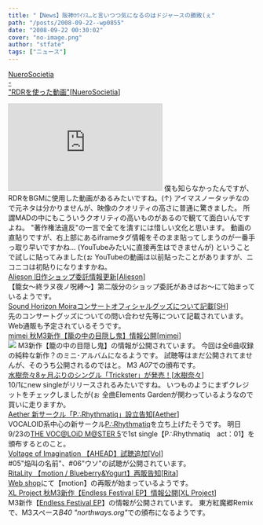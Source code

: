 ```yaml
---
title: "【News】阪神ｶﾜｲｿｽ…と言いつつ気になるのはドジャースの勝敗(ぇ"
path: "/posts/2008-09-22--wp0855"
date: "2008-09-22 00:30:02"
cover: "no-image.png"
author: "stfate"
tags: ["ニュース"]
---
```


<style type="text/css">
<!--
p {white-space: pre-wrap};
-->
</style>

<a class="topics" href="http://nuerosocietia.com/Entry/43/" target="_blank">NueroSocietia - "RDRを使った動画"</a><span class="junre">[<a href="http://nuerosocietia.com/" target="_blank">NueroSocietia</a>]</span>
<div class="news"><iframe width="312" height="176" src="http://ext.nicovideo.jp/thumb/sm3899866" scrolling="no" style="border:solid 1px #CCC;" frameborder="0"><a href="http://www.nicovideo.jp/watch/sm3899866">【ニコニコ動画】idolm@ster - R.D.R.O.V.E.</a></iframe>
僕も知らなかったんですが、RDRをBGMに使用した動画があるみたいですね。(↑)
アイマスノータッチなので元ネタは分かりませんが、映像のクオリティの高さに普通に驚きました。
所謂MADの中にもこういうクオリティの高いものがあるので観てて面白いんですよね。
"著作権法違反"の一言で全てを潰すには惜しい文化と思います。
動画の直貼りですが、右上部にあるiframeタグ情報をそのまま貼ってしまうのが一番手っ取り早いですかね…
(YouTubeみたいに直接再生はできませんが)
ということで試しに貼ってみました(ぉ
YouTubeの動画は以前貼ったことがありますが、ニコニコは初貼りになりますかね。</div>
<a class="topics" href="http://www.alieson.net/html/" target="_blank">Alieson 旧作ショップ委託情報更新</a><span class="junre">[<a href="http://www.alieson.net/html/" target="_blank">Alieson</a>]</span>
<div class="news">【籠女～終ラヌ夜ノ呪縛～】第二版分のショップ委託があきばお～にて始まっているようです。</div>
<a class="topics" href="http://www.soundhorizon.com/information/live.html" target="_blank">Sound Horizon Moiraコンサートオフィシャルグッズについて記載</a><span class="junre">[<a href="http://sound-horizon.net/" target="_blank">SH</a>]</span>
<div class="news">先のコンサートグッズについての問い合わせ先等について記載されています。
Web通販も予定されているそうです。</div>
<a class="topics" href="http://totsu-kuni.net/" target="_blank">mimei 秋M3新作【籠の中の目隠し鬼】情報公開</a><span class="junre">[<a href="http://totsu-kuni.net/" target="_blank">mimei</a>]</span>
<div class="news"><a href="http://totsu-kuni.net/" target="_blank"><img src="http://stfate.net/img/mimei_kago3.jpg" class="image" /></a>
M3新作【籠の中の目隠し鬼】の情報が公開されています。
今回は全6曲収録の純粋な新作？のミニ･アルバムになるようです。
試聴等はまだ公開されてませんが、そのうち公開されるのではと。
M3 <em>A07</em>での頒布です。</div>
<a class="topics" href="http://www.galge.com/galge/nomember/sbp/topics/08/09/22c/index.html" target="_blank">水樹奈々8ヶ月ぶりのシングル「Trickster」が発売！</a><span class="junre">[<a href="http://www.mizukinana.jp/" target="_blank">水樹奈々</a>]</span>
<div class="news">10/1にnew singleがリリースされるみたいですね。
いつものようにまずクレジットをチェックしましたが(ぉ 全曲Elements Gardenが関わっているようなので買いに走りますか。</div>
<a class="topics" href="http://www.lkjp.net/" target="_blank">Aether 新サークル「P∴Rhythmatiq」設立告知</a><span class="junre">[<a href="http://www.lkjp.net/" target="_blank">Aether</a>]</span>
<div class="news">VOCALOID系中心の新サークル<a href="http://prq.blog44.fc2.com/" target="_blank">P∴Rhythmatiq</a>を立ち上げたそうです。
明日9/23の<a href="http://ketto.com/tvm/" target="_blank">THE VOC@LOiD M@STER 5</a>で1st single【P∴Rhythmatiq　act：01】を頒布するとのこと。</div>
<a class="topics" href="http://www.voltagenation.com/ahead/" target="_blank">Voltage of Imagination 【AHEAD】試聴追加</a><span class="junre">[<a href="http://www.voltagenation.com/" target="_blank">VoI</a>]</span>
<div class="news">#05"焔叫の名前"、#06"ウソ"の試聴が公開されています。</div>
<a class="topics" href="http://ritarita.jp/" target="_blank">RitaLity 【motion / Blueberry&Yogurt】再販告知</a><span class="junre">[<a href="http://ritarita.jp/" target="_blank">Rita</a>]</span>
<div class="news"><a href="http://by-shop.ocnk.net/" target="_blank">Web shop</a>にて【motion】の再販が始まっているようです。</div>
<a class="topics" href="http://www.xlproject.cc/" target="_blank">XL Project 秋M3新作【Endless Festival EP】情報公開</a><span class="junre">[<a href="http://www.xlproject.cc/" target="_blank">XL Project</a>]</span>
<div class="news">M3新作【<a href="http://www.xlproject.cc/xlps0020/index.html" target="_blank">Endless Festival EP</a>】の情報が公開されています。
東方紅魔郷Remixで、M3スペース<em>B40 "northways.org"</em>での頒布になるようです。</div>

